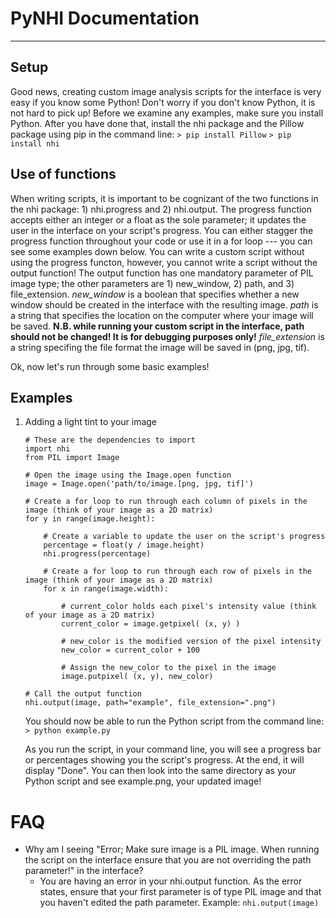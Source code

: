 # PyNHI Documentation
-----
## Setup
Good news, creating custom image analysis scripts for the interface is very easy if you know some Python! Don't worry if you don't know Python, it is not hard to pick up! Before we examine any examples, make sure you install Python. After you have done that, install the nhi package and the Pillow package using pip in the command line:
    `> pip install Pillow`
    `> pip install nhi`

## Use of functions
When writing scripts, it is important to be cognizant of the two functions in the nhi package: 1) nhi.progress and 2) nhi.output. The progress function accepts either an integer or a float as the sole parameter; it updates the user in the interface on your script's progress. You can either stagger the progress function throughout your code or use it in a for loop --- you can see some examples down below. You can write a custom script without using the progress functon, however, you cannot write a script without the output function! The output function has one mandatory parameter of PIL image type; the other parameters are 1) new_window, 2) path, and 3) file_extension. *new_window* is a boolean that specifies whether a new window should be created in the interface with the resulting image. *path* is a string that specifies the location on the computer where your image will be saved. __N.B. while running your custom script in the interface, path should not be changed! It is for debugging purposes only!__ *file_extension* is a string specifing the file format the image will be saved in (png, jpg, tif).
    
Ok, now let's run through some basic examples!
## Examples
1. Adding a light tint to your image
    ```
    # These are the dependencies to import
    import nhi
    from PIL import Image
    
    # Open the image using the Image.open function
    image = Image.open('path/to/image.[png, jpg, tif]')
    
    # Create a for loop to run through each column of pixels in the image (think of your image as a 2D matrix)
    for y in range(image.height):
    
        # Create a variable to update the user on the script's progress
        percentage = float(y / image.height)
        nhi.progress(percentage)
    
        # Create a for loop to run through each row of pixels in the image (think of your image as a 2D matrix)
        for x in range(image.width):
            
            # current_color holds each pixel's intensity value (think of your image as a 2D matrix)
            current_color = image.getpixel( (x, y) )
            
            # new_color is the modified version of the pixel intensity
            new_color = current_color + 100
            
            # Assign the new_color to the pixel in the image
            image.putpixel( (x, y), new_color)
    
    # Call the output function
    nhi.output(image, path="example", file_extension=".png")
    ```
    You should now be able to run the Python script from the command line:
    `> python example.py`
    
    As you run the script, in your command line, you will see a progress bar or percentages showing you the script's progress. At the end, it will display "Done". You can then look into the same directory as your Python script and see example.png, your updated image!

# FAQ
- Why am I seeing "Error; Make sure image is a PIL image. When running the script on the interface ensure that you are not overriding the path parameter!" in the interface?
    -  You are having an error in your nhi.output function. As the error states, ensure that your first parameter is of type PIL image and that you haven't edited the path parameter. Example: `nhi.output(image)`